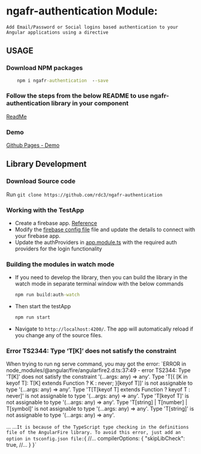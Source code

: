 # ngafr-authentication Module:
    Add Email/Password or Social logins based authentication to your Angular applications using a directive


## USAGE
### Download NPM packages
```cmd
    npm i ngafr-authentication  --save
```
### Follow the steps from the below README to use ngafr-authentication library in your component
[ReadMe](https://github.com/rdc3/ngafr-authentication/blob/master/projects/ngafr-authentication/README.md)
### Demo
[Github Pages - Demo](https://rdc3.github.io/ngafr-authentication)


## Library Development
### Download Source code
Run `git clone https://github.com/rdc3/ngafr-authentication`

### Working with the TestApp
* Create a firebase app. [Reference](https://firebase.google.com/docs/web/setup)
* Modify the [firebase config file](https://github.com/rdc3/ngafr-authentication/blob/master/projects/ngafr-testapp/src/environments/firebase.ts) file and update the details to connect with your firebase app.
* Update the authProviders in [app.module.ts](https://github.com/rdc3/ngafr-authentication/blob/master/projects/ngafr-testapp/src/app/app.module.ts) with the required auth providers for the login functionality


### Building the modules in watch mode
* If you need to develop the library, then you can build the library in the watch mode in separate terminal window with the below commands
    ```cmd
    npm run build:auth-watch
    ```
* Then start the testApp
    ```cmd
    npm run start
    ```
* Navigate to `http://localhost:4200/`. The app will automatically reload if you change any of the source files.

### Error TS2344: Type ‘T[K]’ does not satisfy the constraint
When trying to run ng serve command, you may got the error:
`ERROR in node_modules/@angular/fire/angularfire2.d.ts:37:49 - error TS2344: Type 'T[K]' does not satisfy the constraint '(...args: any) => any'.
  Type 'T[{ [K in keyof T]: T[K] extends Function ? K : never; }[keyof T]]' is not assignable to type '(...args: any) => any'.
    Type 'T[T[keyof T] extends Function ? keyof T : never]' is not assignable to type '(...args: any) => any'.
      Type 'T[keyof T]' is not assignable to type '(...args: any) => any'.
        Type 'T[string] | T[number] | T[symbol]' is not assignable to type '(...args: any) => any'.
          Type 'T[string]' is not assignable to type '(...args: any) => any'.

...
...`
It is because of the TypeScript type checking in the definitions file of the AngularFire library.
To avoid this error, just add an option in tsconfig.json file:
`{
  //...
  compilerOptions: {
    "skipLibCheck": true,
    //...
  }
}`